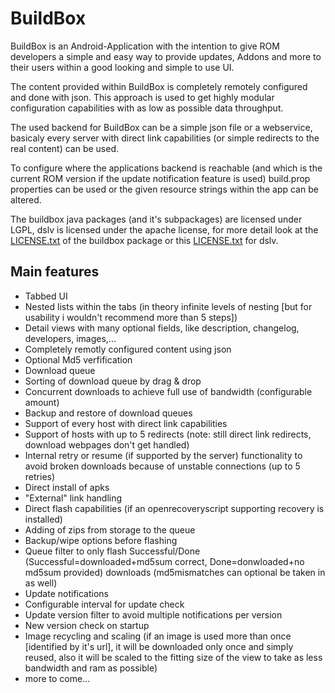 BuildBox
======================================================
BuildBox is an Android-Application with the intention to give ROM developers a simple and easy way to provide updates, Addons and more to their users within a good looking and simple to use UI.

The content provided within BuildBox is completely remotely configured and done with json.
This approach is used to get highly modular configuration capabilities with as low as possible data throughput.

The used backend for BuildBox can be a simple json file or a webservice, basicaly every server with direct link capabilities (or simple redirects to the real content) can be used.

To configure where the applications backend is reachable (and which is the current ROM version if the update notification feature is used) build.prop properties can be used or the given resource strings within the app can be altered.

The buildbox java packages (and it\'s subpackages) are licensed under LGPL, dslv is licensed under the apache license, for more detail look at the [LICENSE.txt](https://github.com/tectas/buildbox/blob/dev/src/at/tectas/buildbox/LICENSE.txt) of the buildbox package or this [LICENSE.txt](https://github.com/tectas/buildbox/blob/dev/src/com/mobeta/android/dslv/LICENSE.txt) for dslv.

Main features
------------------------------------------------------

+ Tabbed UI
+ Nested lists within the tabs (in theory infinite levels of nesting [but for usability i wouldn't recommend more than 5 steps])
+ Detail views with many optional fields, like description, changelog, developers, images,...
+ Completely remotly configured content using json
+ Optional Md5 verfification
+ Download queue
+ Sorting of download queue by drag & drop
+ Concurrent downloads to achieve full use of bandwidth (configurable amount)
+ Backup and restore of download queues
+ Support of every host with direct link capabilities
+ Support of hosts with up to 5 redirects (note: still direct link redirects, download webpages don\'t get handled)
+ Internal retry or resume (if supported by the server) functionality to avoid broken downloads because of unstable connections (up to 5 retries)
+ Direct install of apks
+ \"External\" link handling
+ Direct flash capabilities (if an openrecoveryscript supporting recovery is installed)
+ Adding of zips from storage to the queue
+ Backup/wipe options before flashing
+ Queue filter to only flash Successful/Done (Successful=downloaded+md5sum correct, Done=donwloaded+no md5sum provided) downloads (md5mismatches can optional be taken in as well)
+ Update notifications
+ Configurable interval for update check
+ Update version filter to avoid multiple notifications per version
+ New version check on startup
+ Image recycling and scaling (if an image is used more than once [identified by it's url], it will be downloaded only once and simply reused, also it will be scaled to the fitting size of the view to take as less bandwidth and ram as possible)
+ more to come...
